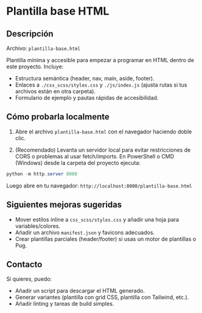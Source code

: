 Plantilla base HTML
=====================

Descripción
-----------
Archivo: `plantilla-base.html`

Plantilla mínima y accesible para empezar a programar en HTML dentro de este proyecto. Incluye:
- Estructura semántica (header, nav, main, aside, footer).
- Enlaces a `./css_scss/styles.css` y `./js/index.js` (ajusta rutas si tus archivos están en otra carpeta).
- Formulario de ejemplo y pautas rápidas de accesibilidad.

Cómo probarla localmente
------------------------
1. Abre el archivo `plantilla-base.html` con el navegador haciendo doble clic.

2. (Recomendado) Levanta un servidor local para evitar restricciones de CORS o problemas al usar fetch/imports. En PowerShell o CMD (Windows) desde la carpeta del proyecto ejecuta:

```powershell
python -m http.server 8000
```

Luego abre en tu navegador: `http://localhost:8000/plantilla-base.html`

Siguientes mejoras sugeridas
---------------------------
- Mover estilos inline a `css_scss/styles.css` y añadir una hoja para variables/colores.
- Añadir un archivo `manifest.json` y favicons adecuados.
- Crear plantillas parciales (header/footer) si usas un motor de plantillas o Pug.

Contacto
--------
Si quieres, puedo:
- Añadir un script para descargar el HTML generado.
- Generar variantes (plantilla con grid CSS, plantilla con Tailwind, etc.).
- Añadir linting y tareas de build simples.

